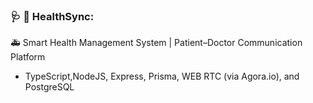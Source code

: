 ### 🩺 🏥 HealthSync:

🚑 Smart Health Management System | Patient–Doctor Communication Platform

- TypeScript,NodeJS, Express, Prisma, WEB RTC (via Agora.io), and PostgreSQL




